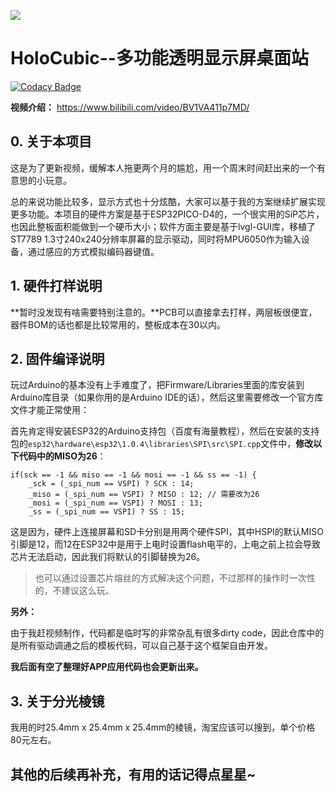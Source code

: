 ![](https://pengzhihui-markdown.oss-cn-shanghai.aliyuncs.com/img/20210123154019.png)

# HoloCubic--多功能透明显示屏桌面站

[![Codacy Badge](https://api.codacy.com/project/badge/Grade/35880ce2c5a74f28b4c647412c3afe48)](https://app.codacy.com/gh/lizuyi-6/745?utm_source=github.com&utm_medium=referral&utm_content=lizuyi-6/745&utm_campaign=Badge_Grade_Settings)

**视频介绍：** https://www.bilibili.com/video/BV1VA411p7MD/

## 0. 关于本项目

这是为了更新视频，缓解本人拖更两个月的尴尬，用一个周末时间赶出来的一个有意思的小玩意。

总的来说功能比较多，显示方式也十分炫酷，大家可以基于我的方案继续扩展实现更多功能。本项目的硬件方案是基于ESP32PICO-D4的，一个很实用的SiP芯片，也因此整板面积能做到一个硬币大小；软件方面主要是基于lvgl-GUI库，移植了ST7789 1.3寸240x240分辨率屏幕的显示驱动，同时将MPU6050作为输入设备，通过感应的方式模拟编码器键值。

## 1. 硬件打样说明

**暂时没发现有啥需要特别注意的。**PCB可以直接拿去打样，两层板很便宜，器件BOM的话也都是比较常用的，整板成本在30以内。

## 2. 固件编译说明

玩过Arduino的基本没有上手难度了，把Firmware/Libraries里面的库安装到Arduino库目录（如果你用的是Arduino IDE的话），然后这里需要修改一个官方库文件才能正常使用：

首先肯定得安装ESP32的Arduino支持包（百度有海量教程），然后在安装的支持包的`esp32\hardware\esp32\1.0.4\libraries\SPI\src\SPI.cpp`文件中，**修改以下代码中的MISO为26**：

    if(sck == -1 && miso == -1 && mosi == -1 && ss == -1) {
        _sck = (_spi_num == VSPI) ? SCK : 14;
        _miso = (_spi_num == VSPI) ? MISO : 12; // 需要改为26
        _mosi = (_spi_num == VSPI) ? MOSI : 13;
        _ss = (_spi_num == VSPI) ? SS : 15;
这是因为，硬件上连接屏幕和SD卡分别是用两个硬件SPI，其中HSPI的默认MISO引脚是12，而12在ESP32中是用于上电时设置flash电平的，上电之前上拉会导致芯片无法启动，因此我们将默认的引脚替换为26。

> 也可以通过设置芯片熔丝的方式解决这个问题，不过那样的操作时一次性的，不建议这么玩。

**另外：**

由于我赶视频制作，代码都是临时写的非常杂乱有很多dirty code，因此仓库中的是所有驱动调通之后的模板代码，可以自己基于这个框架自由开发。

**我后面有空了整理好APP应用代码也会更新出来。**

## 3. 关于分光棱镜

我用的时25.4mm x 25.4mm x 25.4mm的棱镜，淘宝应该可以搜到，单个价格80元左右。

## 其他的后续再补充，有用的话记得点星星~